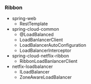 ### Ribbon

- spring-web
  - RestTemplate
- spring-cloud-common
  - @LoadBalanced
  - LoadBanlancerClient
  - LoadBalancerAutoConfiguration
  - LoadBalancerInterceptor
- spring-cloud-netflix-ribbon
  - RibbonLoadBanlancerClient
- netfix-loadbalancer
  - ILoadBalancer
  - ZoneAwareLoadBalancer
